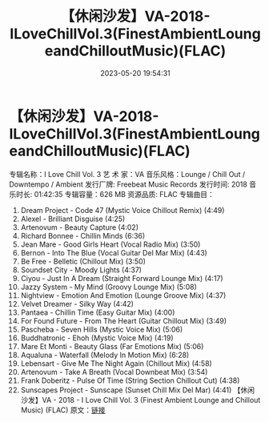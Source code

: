 ﻿---
title: 【休闲沙发】VA-2018-ILoveChillVol.3(FinestAmbientLoungeandChilloutMusic)(FLAC)
date: 2023-05-20 19:54:31
categories: 古典音乐、新世纪、纯音雅乐
tags: 纯音雅乐
---
# 【休闲沙发】VA-2018-ILoveChillVol.3(FinestAmbientLoungeandChilloutMusic)(FLAC)

专辑名称：I Love Chill Vol. 3
艺 术 家：VA
音乐风格：Lounge / Chill Out / Downtempo / Ambient
发行厂牌: Freebeat Music Records
发行时间: 2018
音乐时长: 01:42:35
专辑容量：626 MB
资源品质: FLAC
专辑曲目：
01. Dream Project - Code 47 (Mystic Voice Chillout Remix)
(4:49)
02. Alexel - Brilliant Disguise (4:25)
03. Artenovum - Beauty Capture (4:02)
04. Richard Bonnee - Chillin Minds (6:36)
05. Jean Mare - Good Girls Heart (Vocal Radio Mix) (3:50)
06. Bernon - Into The Blue (Vocal Guitar Del Mar Mix) (4:43)
07. Be Free - Belletic (Chillout Mix) (3:50)
08. Soundset City - Moody Lights (4:37)
09. Ciyou - Just In A Dream (Straight Forward Lounge Mix)
(4:17)
10. Jazzy System - My Mind (Groovy Lounge Mix) (5:08)
11. Nightview - Emotion And Emotion (Lounge Groove Mix)
(4:37)
12. Velvet Dreamer - Silky Way (4:42)
13. Pantaea - Chillin Time (Easy Guitar Mix) (4:00)
14. For Found Future - From The Heart (Guitar Chillout Mix)
(3:49)
15. Pascheba - Seven Hills (Mystic Voice Mix) (5:06)
16. Buddhatronic - Ehoh (Mystic Voice Mix) (4:19)
17. Mare Et Monti - Beauty Glass (Far Emotions Mix) (5:06)
18. Aqualuna - Waterfall (Melody In Motion Mix) (6:28)
19. Lebensart - Give Me The Night Again (Chillout Mix)
(4:58)
20. Artenovum - Take A Breath (Vocal Downbeat Mix) (3:54)
21. Frank Doberitz - Pulse Of Time (String Section Chillout Cut)
(4:38)
22. Sunscapes Project - Sunscape (Sunset Chill Mix Del Mar)
(4:41)
【休闲沙发】VA - 2018 - I Love Chill Vol. 3 (Finest Ambient Lounge and
Chillout Music) (FLAC)
原文：[链接](https://blog.sina.com.cn/s/blog_1647c7e76010311yg.html)